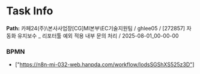 # Task Info

**Path:** 카페24(주)\본사사업장\[CG]MI본부\EC기술지원팀 / ghlee05 / [272857] 자동화 유지보수 _ 리포터툴 예외 적용 내부 문의 처리 / 2025-08-01_00-00-00

### BPMN
- ["https://n8n-mi-032-web.hanpda.com/workflow/IodsSGShXS525z3D"]


